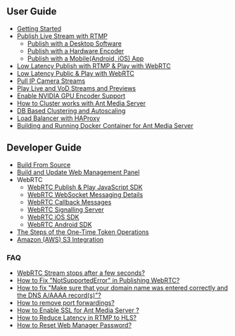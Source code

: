 ## User Guide
   * [Getting Started](https://github.com/ant-media/Ant-Media-Server/wiki/Getting-Started)
   * [Publish Live Stream with RTMP](https://github.com/ant-media/Ant-Media-Server/wiki/Publish-Live-Stream-with-RTMP)
     * [Publish with a Desktop Software](https://github.com/ant-media/Ant-Media-Server/wiki/Publish-with-a-Desktop-Software---Open-Broadcaster-Software)
     * [Publish with a Hardware Encoder](https://github.com/ant-media/Ant-Media-Server/wiki/Publish-with-a-Hardware-Encoder---Teradek-Vidiu-Pro)
     * [Publish with a Mobile(Android, iOS) App](https://github.com/ant-media/Ant-Media-Server/wiki/Publish-with-a-Mobile-App-Android)
   * [Low Latency Publish with RTMP & Play with WebRTC](https://github.com/ant-media/Ant-Media-Server/wiki/Publish-with-RTMP-&-Play-with-WebRTC)
   * [Low Latency Public & Play with WebRTC](https://github.com/ant-media/Ant-Media-Server/wiki/Try-Low-Latency-WebRTC-Live-Streaming)
   * [Pull IP Camera Streams](https://github.com/ant-media/Ant-Media-Server/wiki/Pull-IP-Camera-Streams)
   * [Play Live and VoD Streams and Previews](https://github.com/ant-media/Ant-Media-Server/wiki/Play-Live-and-VoD-Streams-and-Previews)
   * [Enable NVIDIA GPU Encoder Support](https://github.com/ant-media/Ant-Media-Server/wiki/Enable-NVIDIA-GPU-Encoder-Support)
  * [How to Cluster works with Ant Media Server](https://github.com/ant-media/Ant-Media-Server/wiki/Clustering)
  * [DB Based Clustering and Autoscaling](https://github.com/ant-media/Ant-Media-Server/wiki/DB-Based-Clustering-(available-for-v1.5.1-and-later)-and-Autoscaling)
  * [Load Balancer with HAProxy](https://github.com/ant-media/Ant-Media-Server/wiki/Load-Balancer-with-HAProxy-SSL-Termination)
  * [Building and Running Docker Container for Ant Media Server](https://github.com/ant-media/Ant-Media-Server/wiki/Building-and-Running-Docker-Container-for-Ant-Media-Server)

## Developer Guide
   * [Build From Source](https://github.com/ant-media/Ant-Media-Server/wiki/Build-From-Source)
   * [Build and Update Web Management Panel](https://github.com/ant-media/Ant-Media-Server/wiki/DevGuide---Build-and-Update-Management-Web-Panel)
   * WebRTC
     * [WebRTC Publish & Play JavaScript SDK](https://github.com/ant-media/Ant-Media-Server/wiki/WebRTC-Publish-&-Play-JavaScript-SDK)
     * [WebRTC WebSocket Messaging Details](https://github.com/ant-media/Ant-Media-Server/wiki/WebRTC-WebSocket-Messaging-Details)
     * [WebRTC Callback Messages](https://github.com/ant-media/Ant-Media-Server/wiki/WebRTC-Callback-Messages)
     * [WebRTC Signalling Server](https://github.com/ant-media/Ant-Media-Server/wiki/WebRTC-Signalling-Server)
     * [WebRTC iOS SDK](https://github.com/ant-media/Ant-Media-Server/wiki/WebRTC-iOS-SDK-Documentation)
     * [WebRTC Android SDK](https://github.com/ant-media/Ant-Media-Server/wiki/Step-by-Step-Guide-to-Build-WebRTC-Native-Android-App)
   * [The Steps of the One-Time Token Operations](https://github.com/ant-media/Ant-Media-Server/wiki/The-Steps-of-One-Time-Token-Operations)
   * [Amazon (AWS) S3 Integration](https://github.com/ant-media/Ant-Media-Server/wiki/Amazon-(AWS)-S3-Integration) 

### FAQ
  * [WebRTC Stream stops after a few seconds?](https://github.com/ant-media/Ant-Media-Server/wiki/FAQ#how-to-resolve-webrtc-stream-stops-after-a-few-seconds-issue)
  * [How to Fix "NotSupportedError" in Publishing WebRTC?](https://github.com/ant-media/Ant-Media-Server/wiki/FAQ#how-to-fix-notsupportederror-in-publishing-webrtc-stream-in-ant-media-server)
  * [How to fix "Make sure that your domain name was entered correctly and the DNS A/AAAA record(s)"?](https://github.com/ant-media/Ant-Media-Server/wiki/FAQ#how-to-fix-make-sure-that-your-domain-name-was-entered-correctly-and-the-dns-aaaaa-records)
  * [How to remove port forwardings?](https://github.com/ant-media/Ant-Media-Server/wiki/FAQ#how-to-remove-port-forwardings)
  * [How to Enable SSL for Ant Media Server ?](https://github.com/ant-media/Ant-Media-Server/wiki/Enable-SSL-for-Ant-Media-Server)
  * [How to Reduce Latency in RTMP to HLS?](https://github.com/ant-media/Ant-Media-Server/wiki/Reduce-Latency-in-RTMP-to-HLS-Streaming)
  * [How to Reset Web Manager Password?](https://github.com/ant-media/Ant-Media-Server/wiki/Frequently-Ask-Questions#how-can-i-reset-the-password-for-web-manager-of-ant-media-server)

